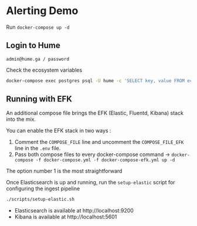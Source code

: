 # Alerting Demo

Run `docker-compose up -d`

## Login to Hume

```
admin@hume.ga / password
```

Check the ecosystem variables

```bash
docker-compose exec postgres psql -U hume -c 'SELECT key, value FROM ecosystem_variable'
```

## Running with EFK

An additional compose file brings the EFK (Elastic, Fluentd, Kibana) stack into the mix.

You can enable the EFK stack in two ways : 

1. Comment the `COMPOSE_FILE` line and uncomment the `COMPOSE_FILE_EFK` line in the `.env` file.
2. Pass both compose files to every docker-compose command -> `docker-compose -f docker-compose.yml -f docker-compose-efk.yml up -d`

The option number 1 is the most straightforward

Once Elasticsearch is up and running, run the `setup-elastic` script for configuring the ingest pipeline

```bash
./scripts/setup-elastic.sh
```

- Elasticsearch is available at http://localhost:9200
- Kibana is available at http://localhost:5601

